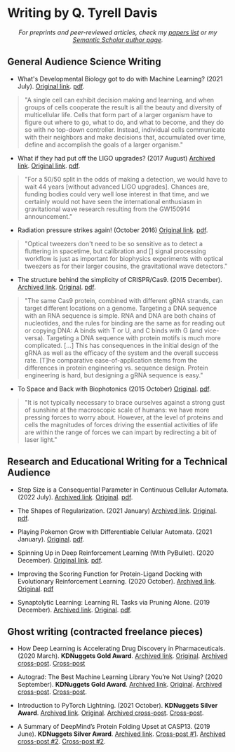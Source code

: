 # Writing by Q. Tyrell Davis
<div align="center">
  <em>
  For preprints and peer-reviewed articles, check my <a href="https://github.com/riveSunder/rivesunder/blob/master/papers.md">papers list</a> or my <a href="https://github.com/riveSunder/rivesunder/blob/master/papers.md">Semantic Scholar author page</a>. 
  </em>
</div>

## General Audience Science Writing

* What's Developmental Biology got to do with Machine Learning? (2021 July). [Original link](https://macromoltek.medium.com/whats-developmental-biology-got-to-do-with-machine-learning-8b00aee0afdc). [pdf](https://raw.githubusercontent.com/riveSunder/rivesunder/refs/heads/master/assets/fulltexts/devobio_ml.pdf?raw=true).

<blockquote>
"A single cell can exhibit decision making and learning, and when groups of cells cooperate the result is all the beauty and diversity of multicellular life. Cells that form part of a larger organism have to figure out where to go, what to do, and what to become, and they do so with no top-down controller. Instead, individual cells communicate with their neighbors and make decisions that, accumulated over time, define and accomplish the goals of a larger organism."
</blockquote>

* What if they had put off the LIGO upgrades? (2017 August) [Archived link](https://web.archive.org/web/20171204124420/https://www.thescinder.com/2017/08/13/what-if-they-had-put-off-the-ligo-upgrades/). [Original link](https://thescinder.wordpress.com/2017/08/13/what-if-they-had-put-off-the-ligo-upgrades/). [pdf](https://raw.githubusercontent.com/riveSunder/rivesunder/refs/heads/master/assets/fulltexts/aligo_upgrade.pdf?raw=true).

<blockquote>
"For a 50/50 split in the odds of making a detection, we would have to wait 44 years [without advanced LIGO upgrades]. Chances are, funding bodies could very well lose interest in that time, and we certainly would not have seen the international enthusiasm in gravitational wave research resulting from the GW150914 announcement."
</blockquote>

* Radiation pressure strikes again! (October 2016) [Original link](https://issuu.com/phoqus/docs/phoqus_newsletter3). [pdf](https://raw.githubusercontent.com/riveSunder/rivesunder/refs/heads/master/assets/fulltexts/radiation_pressure.pdf?raw=true).

<blockquote>
"Optical tweezers don't need to be so sensitive as to detect a fluttering in spacetime, but calibration and [] signal processing workflow is just as important for biophysics experiments with optical tweezers as for their larger cousins, the gravitational wave detectors."
</blockquote>

* The structure behind the simplicity of CRISPR/Cas9. (2015 December). [Archived link](https://web.archive.org/web/20220701005039/https://www.thescinder.com/2015/12/23/the-structure-behind-the-simplicity-of-crisprcas9/). [Original](https://thescinder.wordpress.com/2015/12/23/the-structure-behind-the-simplicity-of-crisprcas9/). [pdf](https://raw.githubusercontent.com/riveSunder/rivesunder/refs/heads/master/assets/fulltexts/cas9_simplicity.pdf?raw=true).

<blockquote>
"The same Cas9 protein, combined with different gRNA strands, can target different locations on a genome. Targeting a DNA sequence with an RNA sequence is simple. RNA and DNA are both chains of nucleotides, and the rules for binding are the same as for reading out or copying DNA: A binds with T or U, and C binds with G (and vice-versa). Targeting a DNA sequence with protein motifs is much more complicated. [...] This has consequences in the initial design of the gRNA as well as the efficacy of the system and the overall success rate. [T]he comparative ease-of-application stems from the differences in protein engineering vs. sequence design. Protein engineering is hard, but designing a gRNA sequence is easy."
</blockquote>

* To Space and Back with Biophotonics (2015 October) [Original](https://issuu.com/phoqus/docs/phoqus_newsletter1). [pdf](https://raw.githubusercontent.com/riveSunder/rivesunder/refs/heads/master/assets/fulltexts/sail_tweezers.pdf?raw=true).

<blockquote>
"It is not typically necessary to brace ourselves against a strong gust of sunshine at the macroscopic scale of humans: we have more pressing forces to worry about. However, at the level of proteins and cells the magnitudes of forces driving the essential activities of life are within the range of forces we can impart by redirecting a bit of laser light."
</blockquote>

## Research and Educational Writing for a Technical Audience

* Step Size is a Consequential Parameter in Continuous Cellular Automata. (2022 July). [Archived link](https://web.archive.org/web/20220610185431/https://rivesunder.github.io/yuca/step_size). [Original](https://rivesunder.github.io/yuca/step_size). [pdf](https://raw.githubusercontent.com/riveSunder/rivesunder/refs/heads/master/assets/fulltexts/step_size_blog.pdf?raw=true).

* The Shapes of Regularization. (2021 January) [Archived link](https://web.archive.org/web/20240429141655/https://rivesunder.github.io/SortaSota/machine_learning/regularization/2021/01/12/lnorm_regularization.html). [Original](https://rivesunder.github.io/SortaSota/machine_learning/regularization/2021/01/12/lnorm_regularization.html). [pdf](https://raw.githubusercontent.com/riveSunder/rivesunder/refs/heads/master/assets/fulltexts/regularization_blog.pdf?raw=true). 

* Playing Pokemon Grow with Differentiable Cellular Automata. (2021 January). [Original](https://rivesunder.github.io/old_blog/cellular_automata/differentiable_programming/2021/01/08/pokemon_grow.html). [pdf](https://raw.githubusercontent.com/riveSunder/rivesunder/refs/heads/master/assets/fulltexts/pokemon_grow_blog.pdf?raw=true).

* Spinning Up in Deep Reinforcement Learning (With PyBullet). (2020 December). [Original link](https://medium.com/sorta-sota/spinning-up-in-deep-reinforcement-learning-with-pybullet-793d6acb54f9). [pdf](https://raw.githubusercontent.com/riveSunder/rivesunder/refs/heads/master/assets/fulltexts/rl_pybullet_blog.pdf?raw=true).

* Improving the Scoring Function for Protein-Ligand Docking with Evolutionary Reinforcement Learning. (2020 October). [Archived link](https://web.archive.org/web/20241119010002/https://rivesunder.github.io/old_blog/rl,/evolution,/biophysics/2020/10/20/dockrl.html). [Original](https://rivesunder.github.io/old_blog/rl,/evolution,/biophysics/2020/10/20/dockrl.html). [pdf](https://raw.githubusercontent.com/riveSunder/rivesunder/refs/heads/master/assets/fulltexts/dockrl_blog.pdf?raw=true)

* Synaptolytic Learning: Learning RL Tasks via Pruning Alone. (2019 December). [Archived link](https://web.archive.org/web/20241119010008/https://rivesunder.github.io/old_blog/rl/2019/12/03/synaptolytic_learning.html). [Original](https://rivesunder.github.io/old_blog/rl/2019/12/03/synaptolytic_learning.html). [pdf](https://raw.githubusercontent.com/riveSunder/rivesunder/refs/heads/master/assets/fulltexts/synaptolytic_blog.pdf?raw=true).


## Ghost writing (contracted freelance pieces)

* How Deep Learning is Accelerating Drug Discovery in Pharmaceuticals. (2020 March). **KDNuggets Gold Award**. [Archived link](https://web.archive.org/web/20210508042949/https://www.exxactcorp.com/blog/Deep-Learning/how-deep-learning-is-accelerating-drug-discovery-in-pharmaceuticals). [Original](https://www.exxactcorp.com/blog/Deep-Learning/how-deep-learning-is-accelerating-drug-discovery-in-pharmaceuticals). [Archived cross-post](https://web.archive.org/web/20200429115525/https://www.kdnuggets.com/2020/04/deep-learning-accelerating-drug-discovery-pharmaceuticals.html). [Cross-post](https://www.kdnuggets.com/2020/04/deep-learning-accelerating-drug-discovery-pharmaceuticals.html) 


* Autograd: The Best Machine Learning Library You’re Not Using? (2020 September). **KDNuggets Gold Award**. [Archived link](https://web.archive.org/web/20210128150238/https://blog.exxactcorp.com/autograd-the-best-machine-learning-library-youre-not-using/). [Original](https://www.exxactcorp.com/blog/Deep-Learning/autograd-the-best-machine-learning-library-you-re-not-using). [Archived cross-post](https://web.archive.org/web/20231206041628/https://www.kdnuggets.com/2020/09/autograd-best-machine-learning-library-not-using.html). [Cross-post](https://www.kdnuggets.com/2020/09/autograd-best-machine-learning-library-not-using.html). 

* Introduction to PyTorch Lightning. (2021 October). **KDNuggets Silver Award**. [Archived link](https://web.archive.org/web/20210612214657/https://www.exxactcorp.com/blog/Deep-Learning/introduction-to-pytorch-lightning). [Original](https://www.exxactcorp.com/blog/Deep-Learning/introduction-to-pytorch-lightning). [Archived cross-post](https://web.archive.org/web/20211107163023/https://www.kdnuggets.com/2021/10/introduction-pytorch-lightning.html). [Cross-post](https://www.kdnuggets.com/2021/10/introduction-pytorch-lightning.html).

* A Summary of DeepMind’s Protein Folding Upset at CASP13. (2019 June). **KDNuggets Silver Award**. [Archived link](https://web.archive.org/web/20191212113936/https://blog.exxactcorp.com/deepminds-protein-folding-upset/). [Cross-post #1](https://towardsdatascience.com/a-summary-of-deepminds-protein-folding-upset-at-casp13-exxact-blog-f13a08316573). [Archived cross-post #2](https://web.archive.org/web/20190718103117/https://www.kdnuggets.com/2019/07/deepmind-protein-folding-upset.html). [Cross-post #2](https://www.kdnuggets.com/2019/07/deepmind-protein-folding-upset.html). 
